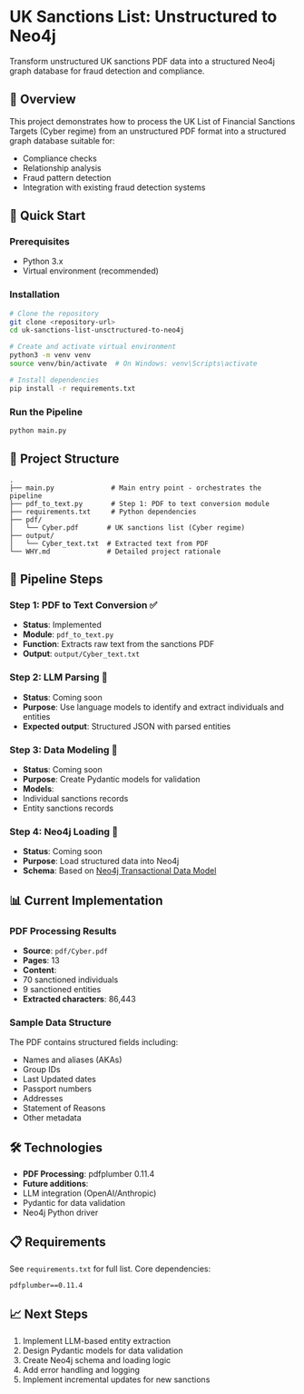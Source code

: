 # UK Sanctions List: Unstructured to Neo4j

Transform unstructured UK sanctions PDF data into a structured Neo4j graph database for
fraud detection and compliance.

## 🎯 Overview

This project demonstrates how to process the UK List of Financial Sanctions Targets
(Cyber regime) from an unstructured PDF format into a structured graph database
suitable for:
- Compliance checks
- Relationship analysis
- Fraud pattern detection
- Integration with existing fraud detection systems

## 🚀 Quick Start

### Prerequisites
- Python 3.x
- Virtual environment (recommended)

### Installation

```bash
# Clone the repository
git clone <repository-url>
cd uk-sanctions-list-unsctructured-to-neo4j

# Create and activate virtual environment
python3 -m venv venv
source venv/bin/activate  # On Windows: venv\Scripts\activate

# Install dependencies
pip install -r requirements.txt
```

### Run the Pipeline

```bash
python main.py
```

## 📁 Project Structure

```
.
├── main.py              # Main entry point - orchestrates the pipeline
├── pdf_to_text.py       # Step 1: PDF to text conversion module
├── requirements.txt     # Python dependencies
├── pdf/
│   └── Cyber.pdf       # UK sanctions list (Cyber regime)
├── output/
│   └── Cyber_text.txt  # Extracted text from PDF
└── WHY.md              # Detailed project rationale
```

## 🔄 Pipeline Steps

### Step 1: PDF to Text Conversion ✅
- **Status**: Implemented
- **Module**: `pdf_to_text.py`
- **Function**: Extracts raw text from the sanctions PDF
- **Output**: `output/Cyber_text.txt`

### Step 2: LLM Parsing 🔄
- **Status**: Coming soon
- **Purpose**: Use language models to identify and extract individuals and entities
- **Expected output**: Structured JSON with parsed entities

### Step 3: Data Modeling 🔄
- **Status**: Coming soon
- **Purpose**: Create Pydantic models for validation
- **Models**:
- Individual sanctions records
- Entity sanctions records

### Step 4: Neo4j Loading 🔄
- **Status**: Coming soon
- **Purpose**: Load structured data into Neo4j
- **Schema**: Based on [Neo4j Transactional Data Model](https://neo4j.com/developer/industry-use-cases/data-models/transactions/transactions-base-model/)

## 📊 Current Implementation

### PDF Processing Results
- **Source**: `pdf/Cyber.pdf`
- **Pages**: 13
- **Content**:
- 70 sanctioned individuals
- 9 sanctioned entities
- **Extracted characters**: 86,443

### Sample Data Structure
The PDF contains structured fields including:
- Names and aliases (AKAs)
- Group IDs
- Last Updated dates
- Passport numbers
- Addresses
- Statement of Reasons
- Other metadata

## 🛠 Technologies

- **PDF Processing**: pdfplumber 0.11.4
- **Future additions**:
- LLM integration (OpenAI/Anthropic)
- Pydantic for data validation
- Neo4j Python driver

## 📋 Requirements

See `requirements.txt` for full list. Core dependencies:
```
pdfplumber==0.11.4
```

## 📈 Next Steps

1. Implement LLM-based entity extraction
2. Design Pydantic models for data validation
3. Create Neo4j schema and loading logic
4. Add error handling and logging
5. Implement incremental updates for new sanctions